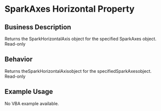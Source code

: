 # SparkAxes Horizontal Property

## Business Description
Returns the SparkHorizontalAxis object for the specified SparkAxes object. Read-only

## Behavior
Returns theSparkHorizontalAxisobject for the specifiedSparkAxesobject.   Read-only

## Example Usage
No VBA example available.